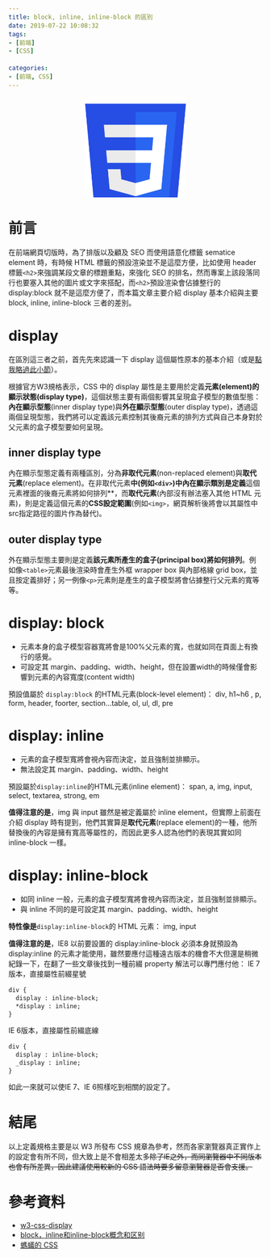 ```yaml
---
title: block, inline, inline-block 的區別
date: 2019-07-22 10:08:32
tags:
- [前端]
- [CSS]

categories: 
- [前端, CSS]
---
```


<div style="display:flex;justify-content:center;">
  <img style="object-fit:cover;" src='/images/CSS-logo.svg' width='200px' height='200px' />
</div>

# 前言
在前端網頁切版時，為了排版以及顧及 SEO 而使用語意化標籤 sematice element 時，有時候 HTML 標籤的預設渲染並不是這麼方便，比如使用 header 標籤`<h2>`來強調某段文章的標題重點，來強化 SEO 的排名，然而專案上該段落同行也要塞入其他的圖片或文字來搭配，而`<h2>`預設渲染會佔據整行的 display:block 就不是這麼方便了，而本篇文章主要介紹 display 基本介紹與主要 block, inline, inline-block 三者的差別。

# display

在區別這三者之前，首先先來認識一下 display 這個屬性原本的基本介紹（或是[點我略過此小節](#block)）。

根據官方W3規格表示，CSS 中的 display 屬性是主要用於定義**元素(element)的顯示狀態(display type)**，這個狀態主要有兩個影響其呈現盒子模型的數值型態：**內在顯示型態**(inner display type)與**外在顯示型態**(outer display type)，透過這兩個呈現型態，我們將可以定義該元素控制其後裔元素的排列方式與自己本身對於父元素的盒子模型要如何呈現。


## inner display type
內在顯示型態定義有兩種區別，分為**非取代元素**(non-replaced element)與**取代元素**(replace element)。在非取代元素**中(例如`<div>`)中內在顯示類別是定義**這個元素裡面的後裔元素將如何排列**，而**取代元素**(內部沒有辦法塞入其他 HTML 元素)，則是定義這個元素的**CSS設定範圍**(例如`<img>`，網頁解析後將會以其屬性中src指定路徑的圖片作為替代)。

## outer display type
外在顯示型態主要則是定義**該元素所產生的盒子(principal box)將如何排列**。例如像`<table>`元素最後渲染時會產生外框 wrapper box 與內部格線 grid box，並且按定義排好；另一例像`<p>`元素則是產生的盒子模型將會佔據整行父元素的寬等等。

# display: block
- 元素本身的盒子模型容器寬將會是100%父元素的寬，也就如同在頁面上有換行的感覺。
- 可設定其 margin、padding、width、height，但在設置width的時候僅會影響到元素的內容寬度(content width)

預設值屬於 `display:block` 的HTML元素(block-level element)：
div, h1~h6 , p, form, header, foorter, section...table, ol, ul, dl, pre

# display: inline
- 元素的盒子模型寬將會視內容而決定，並且強制並排顯示。
- 無法設定其 margin、padding、width、height

預設屬於`display:inline`的HTML元素(inline element)：
span, a, img, input, select, textarea, strong, em

**值得注意的是**，img 與 input 雖然是被定義屬於 inline element，但實際上前面在介紹 display 時有提到，他們其實算是**取代元素**(replace element)的一種，他所替換後的內容是擁有寬高等屬性的，而因此更多人認為他們的表現其實如同 inline-block 一樣。

# display: inline-block
- 如同 inline 一般，元素的盒子模型寬將會視內容而決定，並且強制並排顯示。
- 與 inline 不同的是可設定其 margin、padding、width、height

**特性像是**`display:inline-block`的 HTML 元素：
img, input

**值得注意的是**，IE8 以前要設置的 display:inline-block 必須本身就預設為 display:inline 的元素才能使用，雖然要應付這種遠古版本的機會不大但還是稍微紀錄一下，在翻了一些文章後找到一種前綴 property 解法可以專門應付他：
IE 7版本，直接屬性前綴星號
```
div {
  display : inline-block;
  *display : inline;
}
```
IE 6版本，直接屬性前綴底線
```
div {
  display : inline-block;
  _display : inline;
}
```
如此一來就可以使IE 7、IE 6照樣吃到相關的設定了。

# 結尾
以上定義規格主要是以 W3 所發布 CSS 規章為參考，然而各家瀏覽器真正實作上的設定會有所不同，但大致上是不會相差太多<del>除了IE之外<del>，而同瀏覽器中不同版本也會有所差異，因此建議使用較新的 CSS 語法時要多留意瀏覽器是否會支援。


# 參考資料

- [w3-css-display](https://www.w3.org/TR/css-display-3/)
- [block，inline和inline-block概念和区别](https://www.cnblogs.com/KeithWang/p/3139517.html)
- [螞蟻的 CSS](http://ant4css.blogspot.com/2013/01/display02.html)
